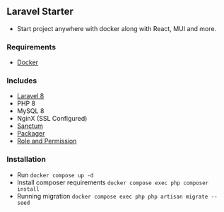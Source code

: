 ## Laravel Starter

- Start project anywhere with docker along with React, MUI and more.


### Requirements

- [Docker](https://www.docker.com/)


### Includes

- [Laravel 8](https://laravel.com/docs/8.x)
- PHP 8
- MySQL 8
- NginX (SSL Configured)
- [Sanctum](https://laravel.com/docs/8.x/sanctum#issuing-api-tokens)
- [Packager](https://github.com/JackieDo/laravel-packager)
- [Role and Permission](https://github.com/Als-Laravel-Packages/Rap)


### Installation

- Run `docker compose up -d`
- Install composer requirements `docker compose exec php composer install`
- Running migration `docker compose exec php php artisan migrate --seed`



